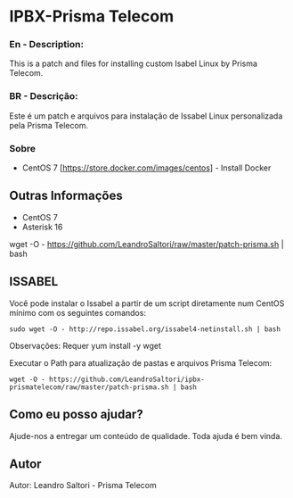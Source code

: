 # IPBX-Prisma Telecom

### En - Description: ###
This is a patch and files for installing custom Isabel Linux by Prisma Telecom.

### BR - Descrição: ###
Este é um patch e arquivos para instalação de Issabel Linux personalizada pela Prisma Telecom.

### Sobre ###
  - CentOS 7 [https://store.docker.com/images/centos] - Install Docker
 
## Outras Informações ##
  - CentOS 7
  - Asterisk 16


wget -O - https://github.com/LeandroSaltori/raw/master/patch-prisma.sh | bash

## ISSABEL ##
Você pode instalar o Issabel a partir de um script diretamente num CentOS mínimo com os seguintes comandos:
```
sudo wget -O - http://repo.issabel.org/issabel4-netinstall.sh | bash
```
Observações: Requer yum install -y wget

Executar o Path para atualização de pastas e arquivos Prisma Telecom:
```
wget -O - https://github.com/LeandroSaltori/ipbx-prismatelecom/raw/master/patch-prisma.sh | bash
```

## Como eu posso ajudar? ##
Ajude-nos a entregar um conteúdo de qualidade. Toda ajuda é bem vinda.

## Autor ##
Autor: Leandro Saltori - Prisma Telecom
